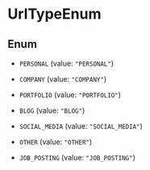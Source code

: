 

# UrlTypeEnum

## Enum


* `PERSONAL` (value: `"PERSONAL"`)

* `COMPANY` (value: `"COMPANY"`)

* `PORTFOLIO` (value: `"PORTFOLIO"`)

* `BLOG` (value: `"BLOG"`)

* `SOCIAL_MEDIA` (value: `"SOCIAL_MEDIA"`)

* `OTHER` (value: `"OTHER"`)

* `JOB_POSTING` (value: `"JOB_POSTING"`)




